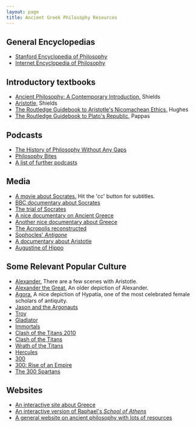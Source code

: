 ```yaml
---
layout: page
title: Ancient Greek Philosophy Resources
---
```


## General Encyclopedias

+ [Stanford Encyclopedia of Philosophy](https://plato.stanford.edu)
+ [Internet Encyclopedia of Philosophy](https://www.iep.utm.edu)

## Introductory textbooks

+ [Ancient Philosophy: A Contemporary Introduction,](Shields2.pdf) Shields
+ [Aristotle,](Shields.pdf) Shields
+ [The Routledge Guidebook to Aristotle's Nicomachean Ethics,](Ethics.pdf) Hughes
+ [The Routledge Guidebook to Plato's Republic,](Pappas.pdf) Pappas


## Podcasts

+ [The History of Philosophy Without Any Gaps](https://www.historyofphilosophy.net/classical)
+ [Philosophy Bites](http://philosophybites.com/ancient_philosophy/)
+ [A list of further podcasts](https://ancientphilosophynow.wordpress.com/podcasts/)

## Media

+ [A movie about Socrates.](https://www.youtube.com/watch?v=SY-mgZbuxBA) Hit the 'cc' button for subtitles. 
+ [BBC documentary about Socrates](https://www.youtube.com/watch?v=eCrn-1jUOP8)
+ [The trial of Socrates](https://www.youtube.com/watch?v=380KSdkV6zY)
+ [A nice documentary on Ancient Greece](https://www.youtube.com/watch?v=-dwWocwd160)
+ [Another nice documentary about Greece](https://www.youtube.com/watch?v=g2z3RXyt0u0)
+ [The Acropolis reconstructed](https://www.youtube.com/watch?v=DMccsbWFAok)
+ [Sophocles' *Antigone*](https://www.youtube.com/watch?v=8bSnnufOx80&list=PLjAYlUiAhOZ5xJhxtxojqCKFnZs5-lzCh)
+ [A documentary about Aristotle](https://www.youtube.com/watch?v=JN8ortM4M3o)
+ [Augustine of Hippo](https://mubi.com/films/augustine-of-hippo)

## Some Relevant Popular Culture

+ [Alexander.](https://mubi.com/films/alexander-the-ultimate-cut) There are a few scenes with Aristotle. 
+ [Alexander the Great.](https://mubi.com/films/alexander-the-great) An older depiction of Alexander.
+ [Agora.](http://www.imdb.com/title/tt1186830/) A nice depiction of Hypatia, one of the most celebrated female scholars of antiquity. 
+ [Jason and the Argonauts](https://mubi.com/films/jason-and-the-argonauts)
+ [Troy](https://mubi.com/films/troy)
+ [Gladiator](https://mubi.com/films/gladiator)
+ [Immortals](https://mubi.com/films/immortals)
+ [Clash of the Titans 2010](https://mubi.com/films/clash-of-the-titans-2010)
+ [Clash of the Titans](https://mubi.com/films/clash-of-the-titans)
+ [Wrath of the Titans](https://mubi.com/films/wrath-of-the-titans)
+ [Hercules](https://mubi.com/films/hercules-2014)
+ [300](https://mubi.com/films/-300)
+ [300: Rise of an Empire](https://mubi.com/films/300-rise-of-an-empire)
+ [The 300 Spartans](https://mubi.com/films/the-300-spartans)


## Websites

+ [An interactive site about Greece](http://www.ancientgreece.co.uk/)
+ [An interactive version of Raphael's *School of Athens*](http://agutie.homestead.com/files/school_athens_map.html)
+ [A general website on ancient philosophy with lots of resources](https://ancientphilosophynow.wordpress.com)
